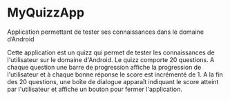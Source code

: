 # MyQuizzApp
Application permettant de tester ses connaissances dans le domaine d’Android

Cette application est un quizz qui permet de tester les connaissances de
l'utilisateur sur le domaine d'Android. Le quizz comporte 20 questions. A
chaque question une barre de progression affiche la progression de
l'utilisateur et à chaque bonne réponse le score est incrémenté de 1. A la fin
des 20 questions, une boîte de dialogue apparaît indiquant le score atteint
par l'utilisateur et affiche un bouton pour fermer l'application.
